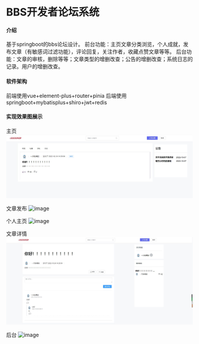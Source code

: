 # BBS开发者论坛系统

#### 介绍
基于springboot的bbs论坛设计。
前台功能：主页文章分类浏览，个人成就，发布文章（有敏感词过滤功能），评论回复，关注作者，收藏点赞文章等等。
后台功能：文章的审核，删除等等；文章类型的增删改查；公告的增删改查；系统日志的记录。用户的增删改查。

#### 软件架构
前端使用vue+element-plus+router+pinia 后端使用springboot+mybatisplus+shiro+jwt+redis

#### 实现效果图展示
主页
![image](https://github.com/Anxiaoxue/photo/blob/main/%E5%BE%AE%E4%BF%A1%E5%9B%BE%E7%89%87_20221031160226.jpg)

文章发布
![image](https://user-images.githubusercontent.com/89372363/197431348-988a2394-b9a0-4d53-a425-d07b71649938.png)

个人主页
![image](https://user-images.githubusercontent.com/89372363/197431050-ac0eab02-1183-439e-877f-9ee179b12d5e.png)

文章详情
![image](https://github.com/Anxiaoxue/p/blob/main/%E5%BE%AE%E4%BF%A1%E5%9B%BE%E7%89%87_20221031160453.jpg)

后台
![image](https://user-images.githubusercontent.com/89372363/197431521-ddf16629-96b5-421a-a118-dc17da34f6ff.png)
